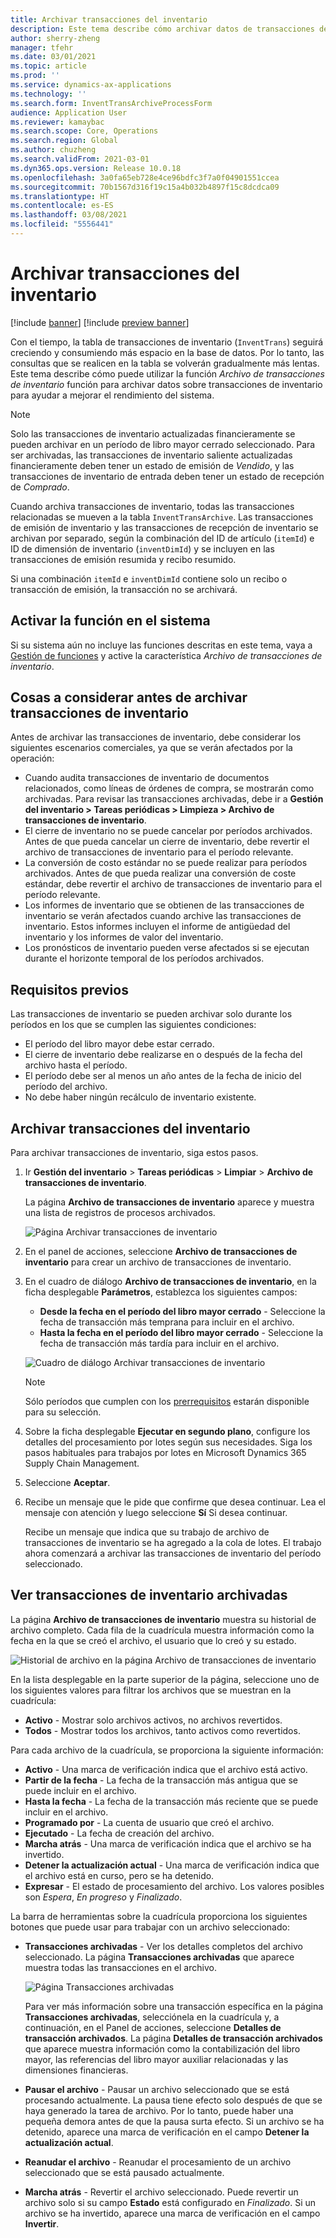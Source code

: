 ```yaml
---
title: Archivar transacciones del inventario
description: Este tema describe cómo archivar datos de transacciones de inventario para ayudar a mejorar el rendimiento del sistema.
author: sherry-zheng
manager: tfehr
ms.date: 03/01/2021
ms.topic: article
ms.prod: ''
ms.service: dynamics-ax-applications
ms.technology: ''
ms.search.form: InventTransArchiveProcessForm
audience: Application User
ms.reviewer: kamaybac
ms.search.scope: Core, Operations
ms.search.region: Global
ms.author: chuzheng
ms.search.validFrom: 2021-03-01
ms.dyn365.ops.version: Release 10.0.18
ms.openlocfilehash: 3a0fa65eb728e4ce96bdfc3f7a0f04901551ccea
ms.sourcegitcommit: 70b1567d316f19c15a4b032b4897f15c8dcdca09
ms.translationtype: HT
ms.contentlocale: es-ES
ms.lasthandoff: 03/08/2021
ms.locfileid: "5556441"
---
```

# <a name="archive-inventory-transactions"></a>Archivar transacciones del inventario

[!include [banner](../../includes/banner.md)]
[!include [preview banner](../includes/preview-banner.md)]

Con el tiempo, la tabla de transacciones de inventario (`InventTrans`) seguirá creciendo y consumiendo más espacio en la base de datos. Por lo tanto, las consultas que se realicen en la tabla se volverán gradualmente más lentas. Este tema describe cómo puede utilizar la función *Archivo de transacciones de inventario* función para archivar datos sobre transacciones de inventario para ayudar a mejorar el rendimiento del sistema.

> [!NOTE]
> Solo las transacciones de inventario actualizadas financieramente se pueden archivar en un período de libro mayor cerrado seleccionado. Para ser archivadas, las transacciones de inventario saliente actualizadas financieramente deben tener un estado de emisión de *Vendido*, y las transacciones de inventario de entrada deben tener un estado de recepción de *Comprado*.

Cuando archiva transacciones de inventario, todas las transacciones relacionadas se mueven a la tabla `InventTransArchive`. Las transacciones de emisión de inventario y las transacciones de recepción de inventario se archivan por separado, según la combinación del ID de artículo (`itemId`) e ID de dimensión de inventario (`inventDimId`) y se incluyen en las transacciones de emisión resumida y recibo resumido.

Si una combinación `itemId` e `inventDimId` contiene solo un recibo o transacción de emisión, la transacción no se archivará.

## <a name="turn-on-the-feature-in-your-system"></a>Activar la función en el sistema

Si su sistema aún no incluye las funciones descritas en este tema, vaya a [Gestión de funciones](../../fin-ops-core/fin-ops/get-started/feature-management/feature-management-overview.md) y active la característica *Archivo de transacciones de inventario*.

## <a name="things-to-consider-before-you-archive-inventory-transactions"></a>Cosas a considerar antes de archivar transacciones de inventario

Antes de archivar las transacciones de inventario, debe considerar los siguientes escenarios comerciales, ya que se verán afectados por la operación:

- Cuando audita transacciones de inventario de documentos relacionados, como líneas de órdenes de compra, se mostrarán como archivadas. Para revisar las transacciones archivadas, debe ir a **Gestión del inventario \> Tareas periódicas \> Limpieza \> Archivo de transacciones de inventario**.
- El cierre de inventario no se puede cancelar por períodos archivados. Antes de que pueda cancelar un cierre de inventario, debe revertir el archivo de transacciones de inventario para el período relevante.
- La conversión de costo estándar no se puede realizar para períodos archivados. Antes de que pueda realizar una conversión de coste estándar, debe revertir el archivo de transacciones de inventario para el período relevante.
- Los informes de inventario que se obtienen de las transacciones de inventario se verán afectados cuando archive las transacciones de inventario. Estos informes incluyen el informe de antigüedad del inventario y los informes de valor del inventario.
- Los pronósticos de inventario pueden verse afectados si se ejecutan durante el horizonte temporal de los períodos archivados.

## <a name="prerequisites"></a>Requisitos previos

Las transacciones de inventario se pueden archivar solo durante los períodos en los que se cumplen las siguientes condiciones:

- El período del libro mayor debe estar cerrado.
- El cierre de inventario debe realizarse en o después de la fecha del archivo hasta el período.
- El período debe ser al menos un año antes de la fecha de inicio del período del archivo.
- No debe haber ningún recálculo de inventario existente.

## <a name="archive-inventory-transactions"></a>Archivar transacciones del inventario

Para archivar transacciones de inventario, siga estos pasos.

1. Ir **Gestión del inventario** \> **Tareas periódicas** \> **Limpiar** \> **Archivo de transacciones de inventario**.

    La página **Archivo de transacciones de inventario** aparece y muestra una lista de registros de procesos archivados.

    ![Página Archivar transacciones de inventario](media/archive-inventory-empty.png "Página Archivar transacciones de inventario")

1. En el panel de acciones, seleccione **Archivo de transacciones de inventario** para crear un archivo de transacciones de inventario.
1. En el cuadro de diálogo **Archivo de transacciones de inventario**, en la ficha desplegable **Parámetros**, establezca los siguientes campos:

    - **Desde la fecha en el período del libro mayor cerrado** - Seleccione la fecha de transacción más temprana para incluir en el archivo.
    - **Hasta la fecha en el período del libro mayor cerrado** - Seleccione la fecha de transacción más tardía para incluir en el archivo.

    ![Cuadro de diálogo Archivar transacciones de inventario](media/archive-inventory-dates.png "Cuadro de diálogo Archivar transacciones de inventario")

    > [!NOTE]
    > Sólo períodos que cumplen con los [prerrequisitos](#prerequisites) estarán disponible para su selección.

1. Sobre la ficha desplegable **Ejecutar en segundo plano**, configure los detalles del procesamiento por lotes según sus necesidades. Siga los pasos habituales para trabajos por lotes en Microsoft Dynamics 365 Supply Chain Management.
1. Seleccione **Aceptar**.
1. Recibe un mensaje que le pide que confirme que desea continuar. Lea el mensaje con atención y luego seleccione **Sí** Si desea continuar.

    Recibe un mensaje que indica que su trabajo de archivo de transacciones de inventario se ha agregado a la cola de lotes. El trabajo ahora comenzará a archivar las transacciones de inventario del período seleccionado.

## <a name="view-archived-inventory-transactions"></a>Ver transacciones de inventario archivadas

La página **Archivo de transacciones de inventario** muestra su historial de archivo completo. Cada fila de la cuadrícula muestra información como la fecha en la que se creó el archivo, el usuario que lo creó y su estado.

![Historial de archivo en la página Archivo de transacciones de inventario](media/archive-inventory-full.png "Historial de archivo en la página Archivo de transacciones de inventario")

En la lista desplegable en la parte superior de la página, seleccione uno de los siguientes valores para filtrar los archivos que se muestran en la cuadrícula:

- **Activo** - Mostrar solo archivos activos, no archivos revertidos.
- **Todos** - Mostrar todos los archivos, tanto activos como revertidos.

Para cada archivo de la cuadrícula, se proporciona la siguiente información:

- **Activo** - Una marca de verificación indica que el archivo está activo.
- **Partir de la fecha** - La fecha de la transacción más antigua que se puede incluir en el archivo.
- **Hasta la fecha** - La fecha de la transacción más reciente que se puede incluir en el archivo.
- **Programado por** - La cuenta de usuario que creó el archivo.
- **Ejecutado** - La fecha de creación del archivo.
- **Marcha atrás** - Una marca de verificación indica que el archivo se ha invertido.
- **Detener la actualización actual** - Una marca de verificación indica que el archivo está en curso, pero se ha detenido.
- **Expresar** - El estado de procesamiento del archivo. Los valores posibles son *Espera*, *En progreso* y *Finalizado*.

La barra de herramientas sobre la cuadrícula proporciona los siguientes botones que puede usar para trabajar con un archivo seleccionado:

- **Transacciones archivadas** - Ver los detalles completos del archivo seleccionado. La página **Transacciones archivadas** que aparece muestra todas las transacciones en el archivo.

    ![Página Transacciones archivadas](media/archive-inventory-transactions.png "Página Transacciones archivadas")

    Para ver más información sobre una transacción específica en la página **Transacciones archivadas**, selecciónela en la cuadrícula y, a continuación, en el Panel de acciones, seleccione **Detalles de transacción archivados**. La página **Detalles de transacción archivados** que aparece muestra información como la contabilización del libro mayor, las referencias del libro mayor auxiliar relacionadas y las dimensiones financieras.

- **Pausar el archivo** - Pausar un archivo seleccionado que se está procesando actualmente. La pausa tiene efecto solo después de que se haya generado la tarea de archivo. Por lo tanto, puede haber una pequeña demora antes de que la pausa surta efecto. Si un archivo se ha detenido, aparece una marca de verificación en el campo **Detener la actualización actual**.
- **Reanudar el archivo** - Reanudar el procesamiento de un archivo seleccionado que se está pausado actualmente.
- **Marcha atrás** - Revertir el archivo seleccionado. Puede revertir un archivo solo si su campo **Estado** está configurado en *Finalizado*. Si un archivo se ha invertido, aparece una marca de verificación en el campo **Invertir**.
